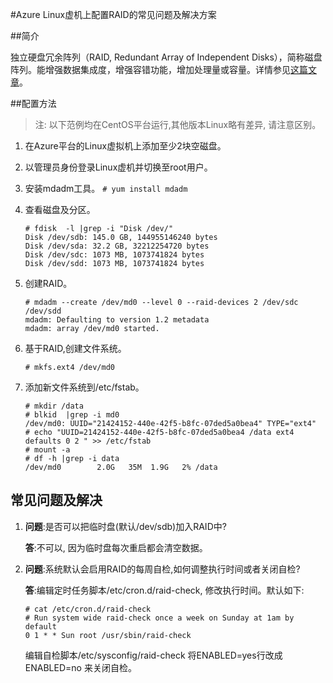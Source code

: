 #Azure Linux虚机上配置RAID的常见问题及解决方案

##简介

独立硬盘冗余阵列（RAID, Redundant Array of Independent Disks），简称磁盘阵列。能增强数据集成度，增强容错功能，增加处理量或容量。详情参见[这篇文章](https://zh.wikipedia.org/zh-cn/RAID)。

##配置方法

> 注: 以下范例均在CentOS平台运行,其他版本Linux略有差异, 请注意区别。

1.	在Azure平台的Linux虚拟机上添加至少2块空磁盘。
2.	以管理员身份登录Linux虚机并切换至root用户。
3.	安装mdadm工具。
	`# yum install mdadm`
4.	查看磁盘及分区。

		# fdisk  -l |grep -i "Disk /dev/"
		Disk /dev/sdb: 145.0 GB, 144955146240 bytes
		Disk /dev/sda: 32.2 GB, 32212254720 bytes
		Disk /dev/sdc: 1073 MB, 1073741824 bytes
		Disk /dev/sdd: 1073 MB, 1073741824 bytes

5.	创建RAID。

		# mdadm --create /dev/md0 --level 0 --raid-devices 2 /dev/sdc /dev/sdd
		mdadm: Defaulting to version 1.2 metadata
		mdadm: array /dev/md0 started.

6.	基于RAID,创建文件系统。

		# mkfs.ext4 /dev/md0

7.	添加新文件系统到/etc/fstab。
	
		# mkdir /data
		# blkid  |grep -i md0
		/dev/md0: UUID="21424152-440e-42f5-b8fc-07ded5a0bea4" TYPE="ext4"
		# echo "UUID=21424152-440e-42f5-b8fc-07ded5a0bea4 /data ext4 defaults 0 2 " >> /etc/fstab
		# mount -a
		# df -h |grep -i data
		/dev/md0        2.0G   35M  1.9G   2% /data


## 常见问题及解决

1.	**问题**:是否可以把临时盘(默认/dev/sdb)加入RAID中?
	
	**答**:不可以, 因为临时盘每次重启都会清空数据。

2.	**问题**:系统默认会启用RAID的每周自检,如何调整执行时间或者关闭自检?

	**答**:编辑定时任务脚本/etc/cron.d/raid-check, 修改执行时间。默认如下:

		# cat /etc/cron.d/raid-check
		# Run system wide raid-check once a week on Sunday at 1am by default
		0 1 * * Sun root /usr/sbin/raid-check

	编辑自检脚本/etc/sysconfig/raid-check 将ENABLED=yes行改成ENABLED=no 来关闭自检。


